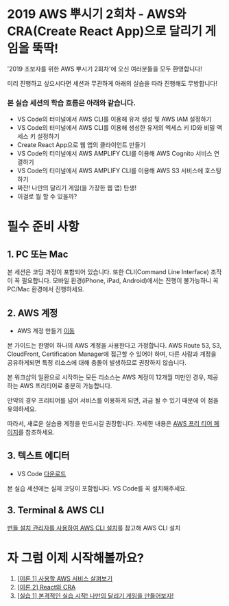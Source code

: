 # 2019 AWS 뿌시기 2회차 - AWS와 CRA(Create React App)으로 달리기 게임을 뚝딱!

'2019 초보자를 위한 AWS 뿌시기 2회차'에 오신 여러분들을 모두 환영합니다!

미리 진행하고 싶으시다면 세션과 무관하게 아래의 실습을 따라 진행해도 무방합니다!

### 본 실습 세션의 학습 흐름은 아래와 같습니다.

- VS Code의 터미널에서 AWS CLI를 이용해 유저 생성 및 AWS IAM 설정하기
- VS Code의 터미널에서 AWS CLI를 이용해 생성한 유저의 엑세스 키 ID와 비밀 액세스 키 설정하기
- Create React App으로 웹 앱의 클라이언트 만들기
- VS Code의 터미널에서 AWS AMPLIFY CLI를 이용해 AWS Cognito 서비스 연결하기
- VS Code의 터미널에서 AWS AMPLIFY CLI를 이용해 AWS S3 서비스에 호스팅하기
- 짜잔! 나만의 달리기 게임(을 가장한 웹 앱) 탄생!
- 이걸로 뭘 할 수 있을까?

# 필수 준비 사항

## 1. PC 또는 Mac

본 세션은 코딩 과정이 포함되어 있습니다. 또한 CLI(Command Line Interface) 조작이 꼭 필요합니다. 모바일 환경(iPhone, iPad, Android)에서는 진행이 불가능하니 꼭 PC/Mac 환경에서 진행하세요.

## 2. AWS 계정

- AWS 계정 만들기 [이동](https://aws.amazon.com/ko/)

본 가이드는 한명이 하나의 AWS 계정을 사용한다고 가정합니다. AWS Route 53, S3, CloudFront, Certification Manager에 접근할 수 있어야 하며, 다른 사람과 계정을 공유하게되면 특정 리소스에 대해 충돌이 발생하므로 권장하지 않습니다.

본 워크샵의 일환으로 시작하는 모든 리소스는 AWS 계정이 12개월 미만인 경우, 제공하는 AWS 프리티어로 충분히 가능합니다.

만약의 경우 프리티어를 넘어 서비스를 이용하게 되면, 과금 될 수 있기 때문에 이 점을 유의하세요.

따라서, 새로운 실습용 계정을 만드시길 권장합니다. 자세한 내용은 [AWS 프리 티어 페이지](https://aws.amazon.com/free/)를 참조하세요.

## 3. 텍스트 에디터

- VS Code [다운로드](https://code.visualstudio.com/)

본 실습 세션에는 실제 코딩이 포함됩니다. VS Code를 꼭 설치해주세요.

## 3. Terminal & AWS CLI

[번들 설치 관리자를 사용하여 AWS CLI 설치](https://docs.aws.amazon.com/ko_kr/cli/latest/userguide/install-bundle.html)를 참고해 AWS CLI 설치

# 자 그럼 이제 시작해볼까요?

1. [[이론 1] 사용할 AWS 서비스 살펴보기](./lecture1)
2. [[이론 2] React와 CRA](./lecture2)
3. [[실습 1] 본격적인 실습 시작! 나만의 달리기 게임을 만들어보자!](./handsOn1)
